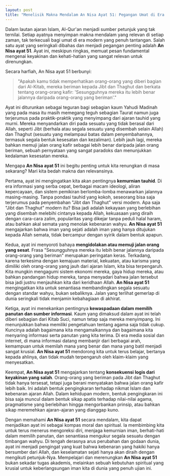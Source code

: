 ```yaml
---
layout: post
title: "Menelisik Makna Mendalam An Nisa Ayat 51: Pegangan Umat di Era Modern"
---
```


Dalam lautan ajaran Islam, Al-Qur'an menjadi sumber petunjuk yang tak ternilai. Setiap ayatnya menyimpan makna mendalam yang relevan di setiap zaman, tak terkecuali bagi umat di era modern yang penuh tantangan. Salah satu ayat yang seringkali dibahas dan menjadi pegangan penting adalah **An Nisa ayat 51**. Ayat ini, meskipun ringkas, memuat pesan fundamental mengenai keyakinan dan kehati-hatian yang sangat relevan untuk direnungkan.

Secara harfiah, An Nisa ayat 51 berbunyi:

> "Apakah kamu tidak memperhatikan orang-orang yang diberi bagian dari Al-Kitab, mereka beriman kepada Jibt dan Thaghut dan berkata tentang orang-orang kafir: 'Sesungguhnya mereka itu lebih benar jalannya daripada orang-orang yang beriman'."

Ayat ini diturunkan sebagai teguran bagi sebagian kaum Yahudi Madinah yang pada masa itu masih memegang teguh sebagian Taurat namun juga terjerumus pada praktik-praktik yang menyimpang dari ajaran tauhid yang murni. Mereka menyandarkan diri pada sesuatu yang tidak berasal dari Allah, seperti Jibt (berhala atau segala sesuatu yang disembah selain Allah) dan Thaghut (sesuatu yang melampaui batas dalam penyembahannya, termasuk segala bentuk kesesatan dan kezaliman). Lebih jauh lagi, mereka bahkan memuji jalan orang kafir sebagai lebih benar daripada jalan orang beriman, sebuah pernyataan yang sangat paradoks dan menunjukkan kedalaman kesesatan mereka.

Mengapa **An Nisa ayat 51** ini begitu penting untuk kita renungkan di masa sekarang? Mari kita bedah makna dan relevansinya.

Pertama, ayat ini mengingatkan kita akan pentingnya **kemurnian tauhid**. Di era informasi yang serba cepat, berbagai macam ideologi, aliran kepercayaan, dan sistem pemikiran berlomba-lomba menawarkan jalannya masing-masing. Tanpa pondasi tauhid yang kokoh, seseorang bisa saja terjerumus pada penyembahan "Jibt dan Thaghut" versi modern. Apa saja "Jibt dan Thaghut" modern itu? Bisa jadi adalah kekayaan yang berlebihan yang disembah melebihi cintanya kepada Allah, kekuasaan yang diraih dengan cara-cara zalim, popularitas yang dikejar tanpa peduli halal haram, atau bahkan akal semata yang menolak kebenaran wahyu. **An Nisa ayat 51** mengajarkan bahwa iman yang sejati adalah iman yang hanya ditujukan kepada Allah semata, tidak bercampur dengan syirik dalam bentuk apapun.

Kedua, ayat ini menyoroti bahaya **mengidolakan atau memuji jalan orang yang sesat**. Frasa "Sesungguhnya mereka itu lebih benar jalannya daripada orang-orang yang beriman" merupakan peringatan keras. Terkadang, karena terkesima dengan kemajuan material, kekuatan, atau karisma yang dimiliki oleh orang-orang yang jauh dari ajaran Islam, kita bisa terpengaruh. Kita mungkin mengagumi sistem ekonomi mereka, gaya hidup mereka, atau bahkan pandangan hidup mereka, tanpa menyadari bahwa jalan tersebut bisa jadi justru menjauhkan kita dari keridhaan Allah. **An Nisa ayat 51** mengingatkan kita untuk senantiasa membandingkan segala sesuatu dengan standar wahyu, bukan sebaliknya. Jalan yang terlihat gemerlap di dunia seringkali tidak menjamin kebahagiaan di akhirat.

Ketiga, ayat ini menekankan pentingnya **kewaspadaan dalam memilih panutan dan sumber informasi**. Kaum yang dimaksud dalam ayat ini telah diberi sebagian dari Kitab Suci, namun tetap saja mereka menyimpang. Ini menunjukkan bahwa memiliki pengetahuan tentang agama saja tidak cukup. Kuncinya adalah bagaimana kita mengamalkannya dan bagaimana kita menyaring informasi serta panutan yang kita terima. Di era media sosial dan internet, di mana informasi datang membanjir dari berbagai arah, kemampuan untuk memilah mana yang benar dan mana yang batil menjadi sangat krusial. **An Nisa ayat 51** mendorong kita untuk terus belajar, bertanya kepada ahlinya, dan tidak mudah terpengaruh oleh klaim-klaim yang menyesatkan.

Keempat, **An Nisa ayat 51** mengajarkan tentang **konsekuensi logis dari keyakinan yang salah**. Orang-orang yang beriman pada Jibt dan Thaghut tidak hanya tersesat, tetapi juga berani menyatakan bahwa jalan orang kafir lebih baik. Ini adalah bentuk pengingkaran terhadap nikmat Islam dan kebenaran ajaran Allah. Dalam kehidupan modern, bentuk pengingkaran ini bisa saja muncul dalam bentuk sikap apatis terhadap nilai-nilai agama, pragmatisme yang berlebihan hingga mengorbankan prinsip, atau bahkan sikap meremehkan ajaran-ajaran yang dianggap kuno.

Dengan memahami **An Nisa ayat 51** secara mendalam, kita dapat menjadikan ayat ini sebagai kompas moral dan spiritual. Ia membimbing kita untuk terus menerus mengoreksi diri, menjaga kemurnian iman, berhati-hati dalam memilih panutan, dan senantiasa mengukur segala sesuatu dengan timbangan wahyu. Di tengah derasnya arus perubahan dan godaan dunia, ayat ini menjadi pengingat yang kuat bahwa kebenaran yang hakiki hanya bersumber dari Allah, dan keselamatan sejati hanya akan diraih dengan mengikuti petunjuk-Nya. Mempelajari dan merenungkan **An Nisa ayat 51** bukan sekadar tugas akademis, melainkan sebuah kebutuhan spiritual yang krusial untuk keberlangsungan iman kita di dunia yang penuh ujian ini.
